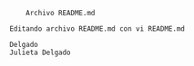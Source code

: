 			Archivo README.md
			
		Editando archivo README.md con vi README.md

		Delgado
		Julieta Delgado
